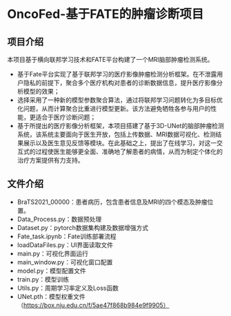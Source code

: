# OncoFed-基于FATE的肿瘤诊断项目
## 项目介绍
本项目基于横向联邦学习技术和FATE平台构建了一个MRI脑部肿瘤检测系统。
-  基于Fate平台实现了基于联邦学习的医疗影像肿瘤检测分析框架。在不泄露用户隐私的前提下，聚合多个医疗机构对患者的诊断数据信息，提升医疗影像分析模型的效果；
-  选择采用了一种新的模型参数聚合算法，通过将联邦学习问题转化为多目标优化问题，从而计算聚合比重进行模型更新。该方法避免牺牲各参与用户的性能，更适合于医疗诊断问题；
- 基于所提出的医疗影像分析框架，本项目搭建了基于3D-UNet的脑部肿瘤检测系统，该系统主要面向于医生开放，包括上传数据、MRI数据可视化、检测结果展示以及医生意见反馈等模块。在此基础之上，提出了在线学习，对这一交互式的过程使医生能够更全面、准确地了解患者的病情，从而为制定个体化的治疗方案提供有力支持。
## 文件介绍
- BraTS2021_00000：患者病历，包含患者信息及MRI的四个模态及肿瘤位置。
- Data_Process.py：数据预处理
- Dataset.py：pytorch数据集构建及数据增强方式
- Fate_task.ipynb：Fate训练部署流程
- loadDataFiles.py：UI界面读取文件
- main.py：可视化界面运行
- main_window.py：可视化窗口配置
- model.py：模型配置文件
- train.py：模型训练
- Utils.py：周期学习率定义及Loss函数
- UNet.pth：模型权重文件（https://box.nju.edu.cn/f/5ae47f868b984e9f9905）
